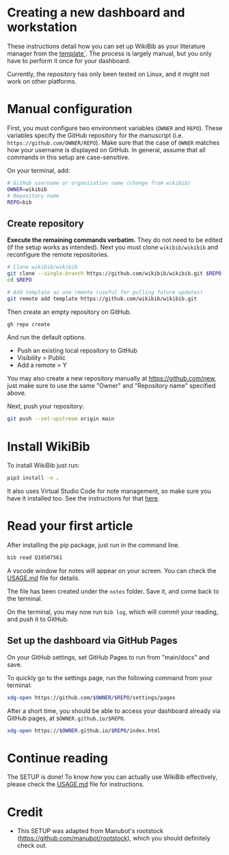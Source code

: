 # Creating a new dashboard and workstation

These instructions detail how you can set up WikiBib as your literature manager from the [template`](https://github.com/wikibib/wikibib).
The process is largely manual, but you only have to perform it once for your dashboard. 

Currently, the repository has only been tested on Linux, and it might not work on other platforms. 

# Manual configuration

First, you must configure two environment variables (`OWNER` and `REPO`).
These variables specify the GitHub repository for the manuscript (i.e. `https://github.com/OWNER/REPO`).
Make sure that the case of `OWNER` matches how your username is displayed on GitHub.
In general, assume that all commands in this setup are case-sensitive.

On your terminal, add: 
```sh
# GitHub username or organization name (change from wikibib)
OWNER=wikibib
# Repository name
REPO=bib
```

## Create repository

**Execute the remaining commands verbatim.**
They do not need to be edited (if the setup works as intended).
Next you must clone `wikibib/wikibib` and reconfigure the remote repositories. 


```sh
# Clone wikibib/wikibib
git clone --single-branch https://github.com/wikibib/wikibib.git $REPO
cd $REPO

# Add template as one remote (useful for pulling future updates)
git remote add template https://github.com/wikibib/wikibib.git

```
Then create an empty repository on GitHub. 

```sh
gh repo create
```
And run the default options.
 * Push an existing local repository to GitHub
 * Visibility  > Public
 * Add a remote > Y

You may also create a new repository manually at <https://github.com/new>, just make sure to use the same "Owner" and "Repository name" specified above. 

Next, push your repository:

```sh
git push --set-upstream origin main
```

# Install WikiBib

To install WikiBib just run:

```bash
pip3 install -e . 
```

It also uses Virtual Studio Code for note management, so make sure you have it installed too. 
See the instructions for that [here](https://code.visualstudio.com/docs/setup/linux).


# Read your first article

After installing the pip package, just run in the command line.
 
```bash
bib read Q18507561
```

A vscode window for notes will appear on your screen.
You can check the [USAGE.md](./USAGE.md) file for details.

The file has been created under the `notes` folder. 
Save it, and come back to the terminal. 

On the terminal, you may now run `bib log`, which will commit your reading, and push it to GitHub.

## Set up the dashboard via GitHub Pages

On your GitHub settings, set GitHub Pages to run from "main/docs" and save.

To quickly go to the settings page, run the following command from your terminal:

```bash
xdg-open https://github.com/$OWNER/$REPO/settings/pages
```

After a short time, you should be able to access your dashboard already via GitHub pages, at `$OWNER.github.io/$REPO`. 

 ```bash
 xdg-open https://$OWNER.github.io/$REPO/index.html
 ```

# Continue reading

The SETUP is done! To know how you can actually use WikiBib effectively, please check the [USAGE.md](./USAGE.md) file for instructions.

# Credit

* This SETUP was adapted from Manubot's rootstock (<https://github.com/manubot/rootstock>), which you should definitely check out. 
